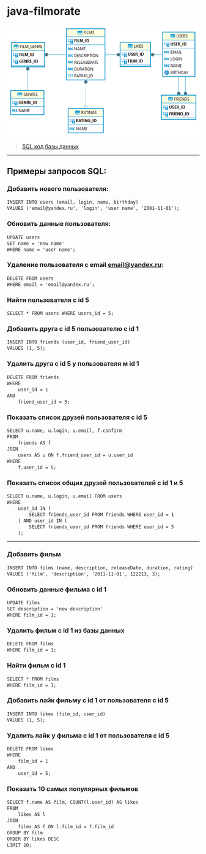 # java-filmorate

![ProjectDiargammBD.png](src/main/resources/shema.png)

>[SQL код базы данных](src/main/resources/shema.sql)
***
## Примеры запросов SQL:

### Добавить нового пользователя:
```roomsql
INSERT INTO users (email, login, name, birthday)
VALUES ('email@yandex.ru', 'login', 'user name', '2001-11-01');
```
### Обновить данные пользователя:
```roomsql
UPDATE users 
SET name = 'new name' 
WHERE name = 'user name';
```
### Удаление пользователя с email email@yandex.ru:
```roomsql
DELETE FROM users
WHERE email = 'email@yandex.ru'; 
```
### Найти пользователя с id 5
```roomsql
SELECT * FROM users WHERE users_id = 5;
```
### Добавить друга c id 5 пользователю с id 1
```roomsql
INSERT INTO friends (user_id, friend_user_id)
VALUES (1, 5);
```
### Удалить друга с id 5 у пользователя м id 1
```roomsql
DELETE FROM friends
WHERE 
    user_id = 1
AND 
    friend_user_id = 5;
```
### Показать список друзей пользователя с id 5
```roomsql
SELECT u.name, u.login, u.email, f.confirm 
FROM 
    friends AS f
JOIN
    users AS u ON f.friend_user_id = u.user_id
WHERE
    f.user_id = 5;
```
### Показать список общих друзей пользователей с id 1 и 5
```roomsql
SELECT u.name, u.login, u.email FROM users
WHERE
    user_id IN (
        SELECT friends_user_id FROM friends WHERE user_id = 1
    ) AND user_id IN (
        SELECT friends_user_id FROM friends WHERE user_id = 5
    );
```
***
### Добавить фильм
```roomsql
INSERT INTO films (name, description, releaseDate, duration, rating)
VALUES ('film', 'description', '2011-11-01', 122213, 3);
```
### Обновить данные фильма с id 1
```roomsql
UPDATE films
SET description = 'new description'
WHERE film_id = 1;
```
### Удалить фильм с id 1 из базы данных
```roomsql
DELETE FROM films
WHERE film_id = 1;
```
### Найти фильм с id 1
```roomsql
SELECT * FROM films
WHERE film_id = 1;
``` 
### Добавить лайк фильму с id 1 от пользователя с id 5
```roomsql
INSERT INTO likes (film_id, user_id)
VALUES (1, 5);
```
### Удалить лайк у фильма с id 1 от пользователя с id 5
```roomsql
DELETE FROM likes
WHERE
    film_id = 1
AND 
    user_id = 5;
```
### Показать 10 самых популярных фильмов
```roomsql
SELECT f.name AS film, COUNT(l.user_id) AS likes
FROM
    likes AS l
JOIN 
    films AS f ON l.film_id = f.film_id
GROUP BY film
ORDER BY likes DESC
LIMIT 10;
```